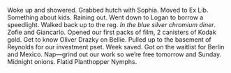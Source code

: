 Woke up and showered. Grabbed hutch with Sophia. Moved to Ex Lib. Something about kids. Raining out. Went down to Logan to borrow a speedlight. Walked back up to the reg. *In the blue silver chromium diner*. Zofie and Giancarlo. Opened our first packs of film, 2 canisters of Kodak gold. Get to know Oliver Drazky on Bellie. Pulled up to the basement of Reynolds for our investment pset. Week saved. Got on the waitlist for Berlin and Mexico. Nap—grind out our work so we’re free tomorrow and Sunday. Midnight onions. Flatid Planthopper Nymphs.
